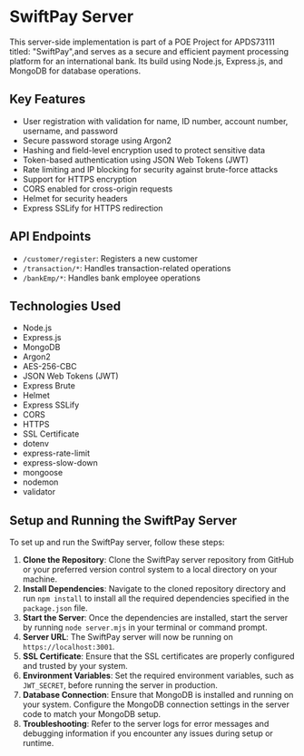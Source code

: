 # SwiftPay Server

This server-side implementation is part of a POE Project for APDS73111 titled: "SwiftPay",and serves as a secure and efficient payment processing platform for an international bank. Its build using Node.js, Express.js, and MongoDB for database operations.

## Key Features

* User registration with validation for name, ID number, account number, username, and password
* Secure password storage using Argon2
* Hashing and field-level encryption used to protect sensitive data
* Token-based authentication using JSON Web Tokens (JWT)
* Rate limiting and IP blocking for security against brute-force attacks
* Support for HTTPS encryption
* CORS enabled for cross-origin requests
* Helmet for security headers
* Express SSLify for HTTPS redirection

## API Endpoints

* `/customer/register`: Registers a new customer
* `/transaction/*`: Handles transaction-related operations
* `/bankEmp/*`: Handles bank employee operations

## Technologies Used

* Node.js
* Express.js
* MongoDB
* Argon2
* AES-256-CBC
* JSON Web Tokens (JWT)
* Express Brute
* Helmet
* Express SSLify
* CORS
* HTTPS
* SSL Certificate
* dotenv
* express-rate-limit
* express-slow-down
* mongoose
* nodemon
* validator

## Setup and Running the SwiftPay Server

To set up and run the SwiftPay server, follow these steps:

1. **Clone the Repository**: Clone the SwiftPay server repository from GitHub or your preferred version control system to a local directory on your machine.
2. **Install Dependencies**: Navigate to the cloned repository directory and run `npm install` to install all the required dependencies specified in the `package.json` file.
3. **Start the Server**: Once the dependencies are installed, start the server by running `node server.mjs` in your terminal or command prompt.
4. **Server URL**: The SwiftPay server will now be running on `https://localhost:3001`.
5. **SSL Certificate**: Ensure that the SSL certificates are properly configured and trusted by your system.
6. **Environment Variables**: Set the required environment variables, such as `JWT_SECRET`, before running the server in production.
7. **Database Connection**: Ensure that MongoDB is installed and running on your system. Configure the MongoDB connection settings in the server code to match your MongoDB setup.
8. **Troubleshooting**: Refer to the server logs for error messages and debugging information if you encounter any issues during setup or runtime.

